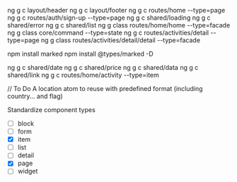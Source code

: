 ng g c layout/header
ng g c layout/footer
ng g c routes/home --type=page
ng g c routes/auth/sign-up --type=page
ng g c shared/loading
ng g c shared/error
ng g c shared/list
ng g class routes/home/home --type=facade
ng g class core/command --type=state
ng g c routes/activities/detail --type=page
ng g class routes/activities/detail/detail --type=facade

npm install marked
npm install @types/marked -D

ng g c shared/date
ng g c shared/price
ng g c shared/data
ng g c shared/link
ng g c routes/home/activity --type=item

// To Do
A location atom to reuse with predefined format (including country... and flag)

Standardize component types

- [ ] block
- [ ] form
- [x] item
- [ ] list
- [ ] detail
- [x] page
- [ ] widget
